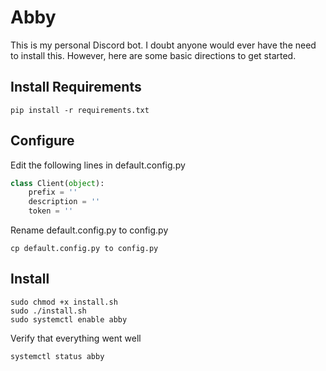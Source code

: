 # Abby
This is my personal Discord bot. I doubt anyone would ever have the need to
install this. However, here are some basic directions to get started.

## Install Requirements
```
pip install -r requirements.txt
```

## Configure
Edit the following lines in default.config.py
```python
class Client(object):
    prefix = ''
    description = ''
    token = ''
```

Rename default.config.py to config.py
```
cp default.config.py to config.py
```

## Install
```
sudo chmod +x install.sh
sudo ./install.sh
sudo systemctl enable abby
```

Verify that everything went well
```
systemctl status abby
```
